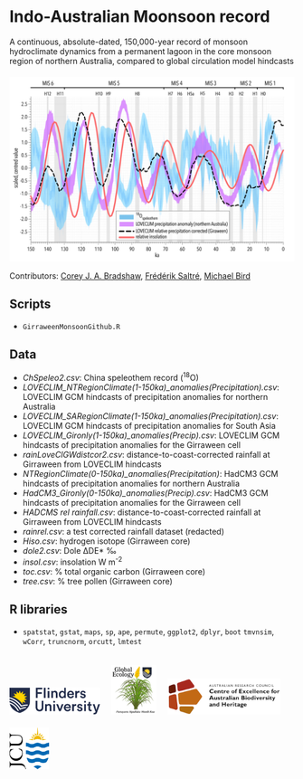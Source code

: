 # Indo-Australian Moonsoon record
A continuous, absolute-dated, 150,000-year record of monsoon hydroclimate dynamics from a permanent lagoon in the core monsoon region of northern Australia, compared to global circulation model hindcasts
<img align="bottom-center" src="www/LOVECLIMspelprcpLprcpGcorL.jpg" alt="example time series" width="600" style="margin-top: 20px">

Contributors: <a href="https://globalecologyflinders.com/people/#CJAB">Corey J. A. Bradshaw</a>, <a href="https://globalecologyflinders.com/people/#FS">Frédérik Saltré</a>, <a href="https://research.jcu.edu.au/portfolio/michael.bird">Michael Bird</a>


## Scripts
- <code>GirraweenMonsoonGithub.R</code>

## Data
- <em>ChSpeleo2.csv</em>: China speleothem record (<sup>18</sup>O)
- <em>LOVECLIM_NTRegionClimate(1-150ka)_anomalies(Precipitation).csv</em>: LOVECLIM GCM hindcasts of precipitation anomalies for northern Australia
- <em>LOVECLIM_SARegionClimate(1-150ka)_anomalies(Precipitation).csv</em>: LOVECLIM GCM hindcasts of precipitation anomalies for South Asia
- <em>LOVECLIM_Gironly(1-150ka)_anomalies(Precip).csv</em>: LOVECLIM GCM hindcasts of precipitation anomalies for the Girraween cell
- <em>rainLoveClGWdistcor2.csv</em>: distance-to-coast-corrected rainfall at Girraween from LOVECLIM hindcasts
- <em>NTRegionClimate(0-150ka)_anomalies(Precipitation)</em>: HadCM3 GCM hindcasts of precipitation anomalies for northern Australia
- <em>HadCM3_Gironly(0-150ka)_anomalies(Precip).csv</em>: HadCM3 GCM hindcasts of precipitation anomalies for the Girraween cell
- <em>HADCMS rel rainfall.csv</em>: distance-to-coast-corrected rainfall at Girraween from LOVECLIM hindcasts
- <em>rainrel.csv</em>: a test corrected rainfall dataset (redacted)
- <em>Hiso.csv</em>: hydrogen isotope (Girraween core)
- <em>dole2.csv</em>: Dole ΔDE* ‰
- <em>insol.csv</em>: insolation W m<sup>-2</sup>
- <em>toc.csv</em>: % total organic carbon (Girraween core)
- <em>tree.csv</em>: % tree pollen (Girraween core)

## R libraries
- <code>spatstat</code>, <code>gstat</code>, <code>maps</code>, <code>sp</code>, <code>ape</code>, <code>permute</code>, <code>ggplot2</code>, <code>dplyr</code>, <code>boot</code>
<code>tmvnsim</code>, <code>wCorr</code>, <code>truncnorm</code>, <code>orcutt</code>, <code>lmtest</code>

<p><a href="https://www.flinders.edu.au"><img align="bottom-left" src="www/Flinders_University_Logo_Horizontal_RGB_Master.png" alt="Flinders University logo" width="160" style="margin-top: 20px"></a>  &nbsp; &nbsp;
<a href="https://globalecologyflinders.com"><img align="bottom-left" src="www/GEL Logo Kaurna New Transp.png" alt="GEL logo" width="80" style="margin-top: 20px"></a>  &nbsp; &nbsp;
 <a href="https://EpicAustralia.org.au"><img align="bottom-left" src="www/CabahFCL.jpg" alt="CABAH logo" width="200" style="margin-top: 20px"></a>  &nbsp; &nbsp; <a href="https://www.jcu.edu.au"><img align="bottom-left" src="www/jculogo.png" alt="JCU logo" width="70" style="margin-top: 20px"></a></a></p>

